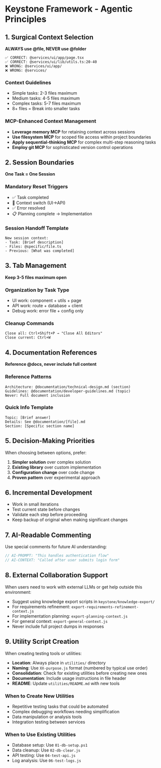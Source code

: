 # Keystone Framework - Agentic Principles

## 1. Surgical Context Selection
**ALWAYS use @file, NEVER use @folder**
```
✅ CORRECT: @services/ui/app/page.tsx
✅ CORRECT: @services/ui/lib/utils.ts:20-40
❌ WRONG: @services/ui/app/
❌ WRONG: @services/
```

### Context Guidelines
- Simple tasks: 2-3 files maximum
- Medium tasks: 4-5 files maximum
- Complex tasks: 5-7 files maximum
- 8+ files = Break into smaller tasks

### MCP-Enhanced Context Management
- **Leverage memory MCP** for retaining context across sessions
- **Use filesystem MCP** for scoped file access within project boundaries
- **Apply sequential-thinking MCP** for complex multi-step reasoning tasks
- **Employ git MCP** for sophisticated version control operations

## 2. Session Boundaries
**One Task = One Session**

### Mandatory Reset Triggers
- ✅ Task completed
- 🔄 Context switch (UI→API)
- ✅ Error resolved
- 📋 Planning complete → Implementation

### Session Handoff Template
```
New session context:
- Task: [Brief description]
- Files: @specific/file.ts
- Previous: [What was completed]
```

## 3. Tab Management
**Keep 3-5 files maximum open**

### Organization by Task Type
- UI work: component + utils + page
- API work: route + database + client  
- Debug work: error file + config only

### Cleanup Commands
```
Close all: Ctrl+Shift+P → "Close All Editors"
Close current: Ctrl+W
```

## 4. Documentation References
**Reference @docs, never include full content**

### Reference Patterns
```
Architecture: @documentation/technical-design.md (section)
Guidelines: @documentation/developer-guidelines.md (topic)
Never: Full document inclusion
```

### Quick Info Template
```
Topic: [Brief answer]
Details: See @documentation/[file].md
Section: [Specific section name]
```

## 5. Decision-Making Priorities
When choosing between options, prefer:
1. **Simpler solution** over complex solution
2. **Existing library** over custom implementation
3. **Configuration change** over code change
4. **Proven pattern** over experimental approach

## 6. Incremental Development
- Work in small iterations
- Test current state before changes
- Validate each step before proceeding
- Keep backup of original when making significant changes

## 7. AI-Readable Commenting
Use special comments for future AI understanding:
```typescript
// AI-PROMPT: "This handles authentication flow"
// AI-CONTEXT: "Called after user submits login form"
``` 

## 8. External Collaboration Support
When users need to work with external LLMs or get help outside this environment:
- Suggest using knowledge export scripts in `keystone/knowledge-export/`
- For requirements refinement: `export-requirements-refinement-context.js`
- For implementation planning: `export-planning-context.js`
- For general context: `export-general-context.js`
- Never include full project dumps in responses

## 9. Utility Script Creation
When creating testing tools or utilities:
- **Location**: Always place in `utilities/` directory
- **Naming**: Use `XX-purpose.js` format (numbered by typical use order)
- **Consolidation**: Check for existing utilities before creating new ones
- **Documentation**: Include usage instructions in file header
- **README**: Update `utilities/README.md` with new tools

### When to Create New Utilities
- Repetitive testing tasks that could be automated
- Complex debugging workflows needing simplification
- Data manipulation or analysis tools
- Integration testing between services

### When to Use Existing Utilities
- Database setup: Use `01-db-setup.ps1`
- Data cleanup: Use `02-db-clear.js`
- API testing: Use `04-test-api.js`
- Log analysis: Use `06-test-logs.js`